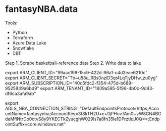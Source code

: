 # fantasyNBA.data

Tools:
- Python
- Terraform
- Azure Data Lake
- Snowflake
- DBT

Step 1. Scrape basketball-reference data
Step 2. Write data to lake 


export ARM_CLIENT_ID="99aac196-15c9-422d-96a1-c4d2eae6210c"
export ARM_CLIENT_SECRET="Tb~u58u_RBs0nziD3qt4LqTjyDHw_zu0yg"
export ARM_SUBSCRIPTION_ID="40d5fdc2-f354-475d-b689-9525849a6bd9"
export ARM_TENANT_ID="1909a595-5f96-4b0c-9d43-df6ca3afa9ab"

export ADLS_NBA_CONNECTION_STRING="DefaultEndpointsProtocol=https;AccountName=fantasynba;AccountKey=3t8kTH2U+e+0jPHuv7Am0+zW8GN4BGdeMflNtrDo0ctvS8y9YKECTkZyucghW029ls7a8fn35le1DPrztIqJ0Q==;EndpointSuffix=core.windows.net"
